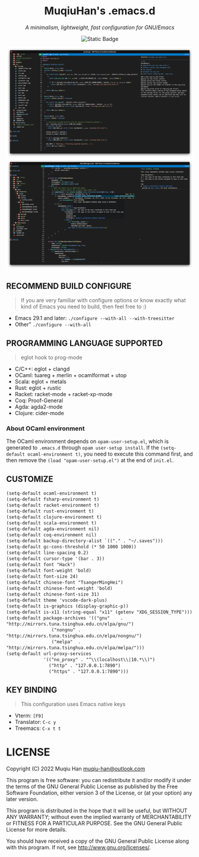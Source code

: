 <div align="center">

# MuqiuHan's .emacs.d

*A minimalism, lightweight, fast configuration for GNU/Emacs*

![Static Badge](https://img.shields.io/badge/Emacs29.1-8A2BE2)

![demo1.png](./.github/Screenshot_20230917_100842.png)
![demo2.png](./.github/Screenshot_20230917_101013.png)

</div>

## RECOMMEND BUILD CONFIGURE
> If you are very familiar with configure options or know exactly what kind of Emacs you need to build, then feel free to :)

- Emacs 29.1 and later: ``./configure --with-all --with-treesitter``
- Other" ``./configure --with-all``

## PROGRAMMING LANGUAGE SUPPORTED
> eglot hook to prog-mode

- C/C++: eglot + clangd
- OCaml: tuareg + merlin + ocamlformat + utop
- Scala: eglot + metals
- Rust: eglot + rustic
- Racket: racket-mode + racket-xp-mode
- Coq: Proof-General
- Agda: agda2-mode
- Clojure: cider-mode

### About OCaml environment
The OCaml environment depends on `opam-user-setup.el`, which is generated to `.emacs.d` through `opam user-setup install`. 
If the `(setq-default ocaml-environment t)`, you need to execute this command first, and then remove the `(load "opam-user-setup.el")` at the end of `init.el`.

## CUSTOMIZE
```elisp
(setq-default ocaml-environment t)
(setq-default fsharp-environment t)
(setq-default racket-environment t)
(setq-default rust-environment t)
(setq-default clojure-environment t)
(setq-default scala-environment t)
(setq-default agda-environment nil)
(setq-default coq-environment nil)
(setq-default backup-directory-alist `(("." . "~/.saves")))
(setq-default gc-cons-threshold (* 50 1000 1000))
(setq-default line-spacing 0.2)
(setq-default cursor-type '(bar . 3))
(setq-default font "Hack")
(setq-default font-weight 'bold)
(setq-default font-size 24)
(setq-default chinese-font "TsangerMingHei")
(setq-default chinese-font-weight 'bold)
(setq-default chinese-font-size 31)
(setq-default theme 'vscode-dark-plus)
(setq-default is-graphics (display-graphic-p))
(setq-default is-x11 (string-equal "x11" (getenv "XDG_SESSION_TYPE")))
(setq-default package-archives '(("gnu"    . "http://mirrors.tuna.tsinghua.edu.cn/elpa/gnu/")
				 ("nongnu" . "http://mirrors.tuna.tsinghua.edu.cn/elpa/nongnu/")
				 ("melpa"  . "http://mirrors.tuna.tsinghua.edu.cn/elpa/melpa/")))
(setq-default url-proxy-services
              '(("no_proxy" . "^\\(localhost\\|10.*\\)")
                ("http" . "127.0.0.1:7890")
                ("https" . "127.0.0.1:7890")))
```

## KEY BINDING
> This configuration uses Emacs native keys

- Vterm: `[F9]`
- Translator: `C-c y`
- Treemacs: `C-x t t`

# LICENSE
Copyright (C) 2022 Muqiu Han <muqiu-han@outlook.com>

This program is free software: you can redistribute it and/or modify
it under the terms of the GNU General Public License as published by
the Free Software Foundation, either version 3 of the License, or
(at your option) any later version.

This program is distributed in the hope that it will be useful,
but WITHOUT ANY WARRANTY; without even the implied warranty of
MERCHANTABILITY or FITNESS FOR A PARTICULAR PURPOSE.  See the
GNU General Public License for more details.

You should have received a copy of the GNU General Public License
along with this program.  If not, see <http://www.gnu.org/licenses/>.
